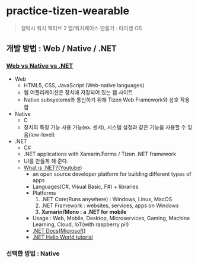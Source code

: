 # practice-tizen-wearable
> 갤럭시 워치 액티브 2 앱/워치페이스 만들기 : 타이젠 OS 

## 개발 방법 : Web / Native / .NET
### [Web vs Native vs .NET](https://developer.samsung.com/galaxy-watch/develop/creating-your-first-app)
* Web
  * HTML5, CSS, JavaScript (Web-native languages)
  * 웹 어플리케이션은 장치에 저장되어 있는 웹 사이트
  * Native subsystems와 통신하기 위해 Tizen Web Framework와 상호 작용함
* Native
  * C
  * 장치의 특정 기능 사용 가능(ex. 센서), 시스템 설정과 같은 기능을 사용할 수 있음(low-level)
* .NET
  * C#
  * .NET applications with Xamarin.Forms / Tizen .NET framework
  * UI를 만들게 해 준다.
  * [What is .NET?(Youtube)](https://www.youtube.com/watch?v=eIHKZfgddLM)
    * an open source developer platform for building different types of apps
    * Languages(C#, Visual Basic, F#) + libraries
    * Platforms
      1. .NET Core(Runs anywhere) : Windows, Linux, MacOS
      2. .NET Framework : websites, services, apps on Windows
      3. **Xamarin/Mono : a .NET for mobile**
    * Usage : Web, Mobile, Desktop, Microservices, Gaming, Machine Learning, Cloud, IoT(with raspberry pi!)
    * [.NET Docs(Microsoft)](https://docs.microsoft.com/dotnet/)
    * [.NET Hello World tutorial](https://aka.ms/dotnethelloworld/)
### 선택한 방법 : Native

